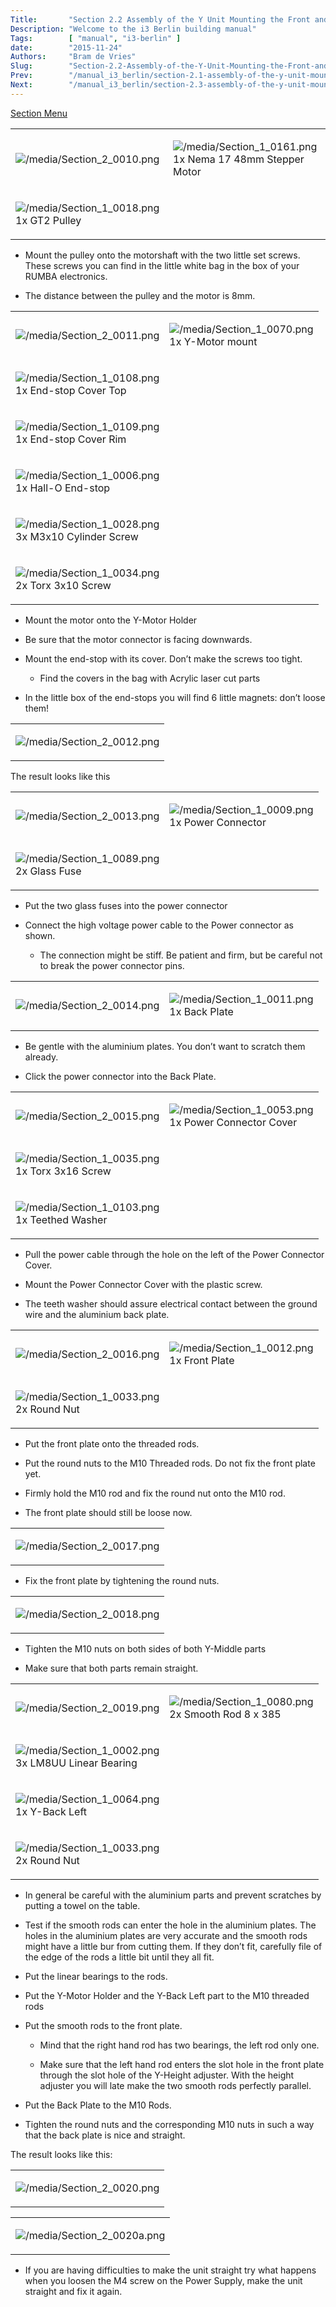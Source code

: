 ```yaml
---
Title:       "Section 2.2 Assembly of the Y Unit Mounting the Front and Back Plate"
Description: "Welcome to the i3 Berlin building manual"
Tags:        [ "manual", "i3-berlin" ]
date:        "2015-11-24"
Authors:     "Bram de Vries"
Slug:        "Section-2.2-Assembly-of-the-Y-Unit-Mounting-the-Front-and-Back-Plate"
Prev:        "/manual_i3_berlin/section-2.1-assembly-of-the-y-unit-mounting-the-threaded-rods-and-power-supply"
Next:        "/manual_i3_berlin/section-2.3-assembly-of-the-y-unit-mounting-the-y-carriage-and-timing-belt"
---
```



[Section Menu](/manual_i3_berlin/section-2-assembly-of-the-y-unit)

<table>
<colgroup>
<col width="50%" />
<col width="50%" />
</colgroup>
<tbody>
<tr class="odd">
<td align="left"><p><img src="/media/Section_2_0010.png" alt="/media/Section_2_0010.png" /></p></td>
<td align="left"><p><img src="/media/Section_1_0161.png" alt="/media/Section_1_0161.png" /><br />
 1x Nema 17 48mm Stepper Motor</p></td>
</tr>
<tr class="even">
<td align="left"><p><img src="/media/Section_1_0018.png" alt="/media/Section_1_0018.png" /><br />
 1x GT2 Pulley</p></td>
</tr>
</tbody>
</table>

-   Mount the pulley onto the motorshaft with the two little set screws. These screws you can find in the little white bag in the box of your RUMBA electronics.

-   The distance between the pulley and the motor is 8mm.

<table>
<colgroup>
<col width="50%" />
<col width="50%" />
</colgroup>
<tbody>
<tr class="odd">
<td align="left"><p><img src="/media/Section_2_0011.png" alt="/media/Section_2_0011.png" /></p></td>
<td align="left"><p><img src="/media/Section_1_0070.png" alt="/media/Section_1_0070.png" /><br />
 1x Y-Motor mount</p></td>
</tr>
<tr class="even">
<td align="left"><p><img src="/media/Section_1_0108.png" alt="/media/Section_1_0108.png" /><br />
 1x End-stop Cover Top</p></td>
</tr>
<tr class="odd">
<td align="left"><p><img src="/media/Section_1_0109.png" alt="/media/Section_1_0109.png" /><br />
 1x End-stop Cover Rim</p></td>
</tr>
<tr class="even">
<td align="left"><p><img src="/media/Section_1_0006.png" alt="/media/Section_1_0006.png" /><br />
 1x Hall-O End-stop</p></td>
</tr>
<tr class="odd">
<td align="left"><p><img src="/media/Section_1_0028.png" alt="/media/Section_1_0028.png" /><br />
 3x M3x10 Cylinder Screw</p></td>
</tr>
<tr class="even">
<td align="left"><p><img src="/media/Section_1_0034.png" alt="/media/Section_1_0034.png" /><br />
 2x Torx 3x10 Screw</p></td>
</tr>
</tbody>
</table>

-   Mount the motor onto the Y-Motor Holder

-   Be sure that the motor connector is facing downwards.

-   Mount the end-stop with its cover. Don’t make the screws too tight.

    -   Find the covers in the bag with Acrylic laser cut parts

-   In the little box of the end-stops you will find 6 little magnets: don’t loose them!

<table>
<colgroup>
<col width="100%" />
</colgroup>
<tbody>
<tr class="odd">
<td align="left"><p><img src="/media/Section_2_0012.png" alt="/media/Section_2_0012.png" /></p></td>
</tr>
</tbody>
</table>

The result looks like this

<table>
<colgroup>
<col width="50%" />
<col width="50%" />
</colgroup>
<tbody>
<tr class="odd">
<td align="left"><p><img src="/media/Section_2_0013.png" alt="/media/Section_2_0013.png" /></p></td>
<td align="left"><p><img src="/media/Section_1_0009.png" alt="/media/Section_1_0009.png" /><br />
 1x Power Connector</p></td>
</tr>
<tr class="even">
<td align="left"><p><img src="/media/Section_1_0089.png" alt="/media/Section_1_0089.png" /><br />
 2x Glass Fuse</p></td>
</tr>
</tbody>
</table>

-   Put the two glass fuses into the power connector

-   Connect the high voltage power cable to the Power connector as shown.

    -   The connection might be stiff. Be patient and firm, but be careful not to break the power connector pins.

<table>
<colgroup>
<col width="50%" />
<col width="50%" />
</colgroup>
<tbody>
<tr class="odd">
<td align="left"><p><img src="/media/Section_2_0014.png" alt="/media/Section_2_0014.png" /></p></td>
<td align="left"><p><img src="/media/Section_1_0011.png" alt="/media/Section_1_0011.png" /><br />
 1x Back Plate</p></td>
</tr>
</tbody>
</table>

-   Be gentle with the aluminium plates. You don’t want to scratch them already.

-   Click the power connector into the Back Plate.

<table>
<colgroup>
<col width="50%" />
<col width="50%" />
</colgroup>
<tbody>
<tr class="odd">
<td align="left"><p><img src="/media/Section_2_0015.png" alt="/media/Section_2_0015.png" /></p></td>
<td align="left"><p><img src="/media/Section_1_0053.png" alt="/media/Section_1_0053.png" /><br />
 1x Power Connector Cover</p></td>
</tr>
<tr class="even">
<td align="left"><p><img src="/media/Section_1_0035.png" alt="/media/Section_1_0035.png" /><br />
 1x Torx 3x16 Screw</p></td>
</tr>
<tr class="odd">
<td align="left"><p><img src="/media/Section_1_0103.png" alt="/media/Section_1_0103.png" /><br />
 1x Teethed Washer</p></td>
</tr>
</tbody>
</table>

-   Pull the power cable through the hole on the left of the Power Connector Cover.

-   Mount the Power Connector Cover with the plastic screw.

-   The teeth washer should assure electrical contact between the ground wire and the aluminium back plate.

<table>
<colgroup>
<col width="50%" />
<col width="50%" />
</colgroup>
<tbody>
<tr class="odd">
<td align="left"><p><img src="/media/Section_2_0016.png" alt="/media/Section_2_0016.png" /></p></td>
<td align="left"><p><img src="/media/Section_1_0012.png" alt="/media/Section_1_0012.png" /><br />
 1x Front Plate</p></td>
</tr>
<tr class="even">
<td align="left"><p><img src="/media/Section_1_0033.png" alt="/media/Section_1_0033.png" /><br />
 2x Round Nut</p></td>
</tr>
</tbody>
</table>

-   Put the front plate onto the threaded rods.

-   Put the round nuts to the M10 Threaded rods. Do not fix the front plate yet.

-   Firmly hold the M10 rod and fix the round nut onto the M10 rod.

-   The front plate should still be loose now.

<table>
<colgroup>
<col width="100%" />
</colgroup>
<tbody>
<tr class="odd">
<td align="left"><p><img src="/media/Section_2_0017.png" alt="/media/Section_2_0017.png" /></p></td>
</tr>
</tbody>
</table>

-   Fix the front plate by tightening the round nuts.

<table>
<colgroup>
<col width="100%" />
</colgroup>
<tbody>
<tr class="odd">
<td align="left"><p><img src="/media/Section_2_0018.png" alt="/media/Section_2_0018.png" /></p></td>
</tr>
</tbody>
</table>

-   Tighten the M10 nuts on both sides of both Y-Middle parts

-   Make sure that both parts remain straight.

<table>
<colgroup>
<col width="50%" />
<col width="50%" />
</colgroup>
<tbody>
<tr class="odd">
<td align="left"><p><img src="/media/Section_2_0019.png" alt="/media/Section_2_0019.png" /></p></td>
<td align="left"><p><img src="/media/Section_1_0080.png" alt="/media/Section_1_0080.png" /><br />
 2x Smooth Rod 8 x 385</p></td>
</tr>
<tr class="even">
<td align="left"><p><img src="/media/Section_1_0002.png" alt="/media/Section_1_0002.png" /><br />
 3x LM8UU Linear Bearing</p></td>
</tr>
<tr class="odd">
<td align="left"><p><img src="/media/Section_1_0064.png" alt="/media/Section_1_0064.png" /><br />
 1x Y-Back Left</p></td>
</tr>
<tr class="even">
<td align="left"><p><img src="/media/Section_1_0033.png" alt="/media/Section_1_0033.png" /><br />
 2x Round Nut</p></td>
</tr>
</tbody>
</table>

-   In general be careful with the aluminium parts and prevent scratches by putting a towel on the table.

-   Test if the smooth rods can enter the hole in the aluminium plates. The holes in the aluminium plates are very accurate and the smooth rods might have a little bur from cutting them. If they don’t fit, carefully file of the edge of the rods a little bit until they all fit.

-   Put the linear bearings to the rods.

-   Put the Y-Motor Holder and the Y-Back Left part to the M10 threaded rods

-   Put the smooth rods to the front plate.

    -   Mind that the right hand rod has two bearings, the left rod only one.

    -   Make sure that the left hand rod enters the slot hole in the front plate through the slot hole of the Y-Height adjuster. With the height adjuster you will late make the two smooth rods perfectly parallel.

-   Put the Back Plate to the M10 Rods.

-   Tighten the round nuts and the corresponding M10 nuts in such a way that the back plate is nice and straight.

The result looks like this:

<table>
<colgroup>
<col width="100%" />
</colgroup>
<tbody>
<tr class="odd">
<td align="left"><p><img src="/media/Section_2_0020.png" alt="/media/Section_2_0020.png" /></p></td>
</tr>
</tbody>
</table>

<table>
<colgroup>
<col width="100%" />
</colgroup>
<tbody>
<tr class="odd">
<td align="left"><p><img src="/media/Section_2_0020a.png" alt="/media/Section_2_0020a.png" /></p></td>
</tr>
</tbody>
</table>

-   If you are having difficulties to make the unit straight try what happens when you loosen the M4 screw on the Power Supply, make the unit straight and fix it again.

